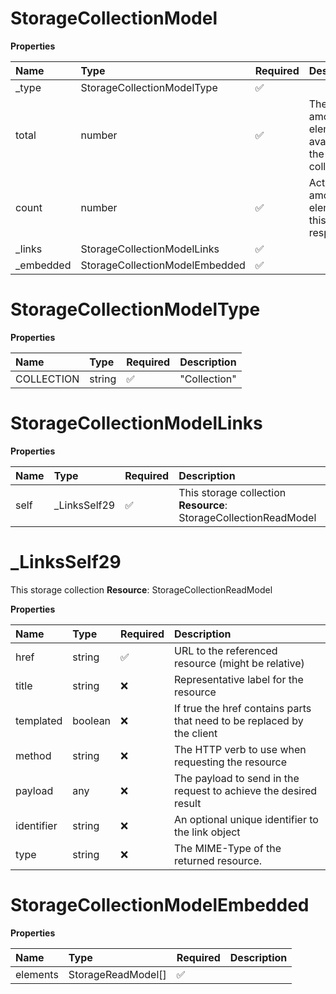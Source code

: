 # StorageCollectionModel

**Properties**

| Name       | Type                           | Required | Description                                               |
| :--------- | :----------------------------- | :------- | :-------------------------------------------------------- |
| \_type     | StorageCollectionModelType     | ✅       |                                                           |
| total      | number                         | ✅       | The total amount of elements available in the collection. |
| count      | number                         | ✅       | Actual amount of elements in this response.               |
| \_links    | StorageCollectionModelLinks    | ✅       |                                                           |
| \_embedded | StorageCollectionModelEmbedded | ✅       |                                                           |

# StorageCollectionModelType

**Properties**

| Name       | Type   | Required | Description  |
| :--------- | :----- | :------- | :----------- |
| COLLECTION | string | ✅       | "Collection" |

# StorageCollectionModelLinks

**Properties**

| Name | Type          | Required | Description                                                      |
| :--- | :------------ | :------- | :--------------------------------------------------------------- |
| self | \_LinksSelf29 | ✅       | This storage collection **Resource**: StorageCollectionReadModel |

# \_LinksSelf29

This storage collection **Resource**: StorageCollectionReadModel

**Properties**

| Name       | Type    | Required | Description                                                            |
| :--------- | :------ | :------- | :--------------------------------------------------------------------- |
| href       | string  | ✅       | URL to the referenced resource (might be relative)                     |
| title      | string  | ❌       | Representative label for the resource                                  |
| templated  | boolean | ❌       | If true the href contains parts that need to be replaced by the client |
| method     | string  | ❌       | The HTTP verb to use when requesting the resource                      |
| payload    | any     | ❌       | The payload to send in the request to achieve the desired result       |
| identifier | string  | ❌       | An optional unique identifier to the link object                       |
| type       | string  | ❌       | The MIME-Type of the returned resource.                                |

# StorageCollectionModelEmbedded

**Properties**

| Name     | Type               | Required | Description |
| :------- | :----------------- | :------- | :---------- |
| elements | StorageReadModel[] | ✅       |             |

<!-- This file was generated by liblab | https://liblab.com/ -->
